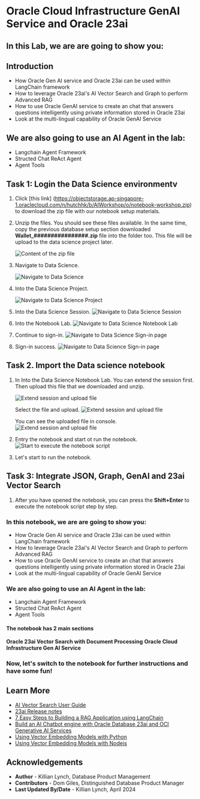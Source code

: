 # Oracle Cloud Infrastructure GenAI Service and Oracle 23ai
## In this Lab, we are are going to show you:

## Introduction
- How Oracle Gen AI service and Oracle 23ai can be used within LangChain framework
- How to leverage Oracle 23ai's AI Vector Search and Graph to perform Advanced RAG
- How to use Oracle GenAI service to create an chat that answers questions intelligently using private information stored in Oracle 23ai 
- Look at the multi-lingual capability of Oracle GenAI Service

## We are also going to use an AI Agent in the lab:  
- Langchain Agent Framework
- Structed Chat ReAct Agent
- Agent Tools


## Task 1: Login the Data Science environmentv
1. Click [this link] (https://objectstorage.ap-singapore-1.oraclecloud.com/n/hutchhk/b/AIWorkshop/o/notebook-workshop.zip) to download the zip file with our notebook setup materials.

2. Unzip the files. You should see these files available. In the same time, copy the previous database setup section downloaded **Wallet_################.zip** file into the folder too. This file will be upload to the data science project later.

    ![Content of the zip file](images/1-unzip-notebook-workshop.png)

3. Navigate to Data Science.

    ![Navigate to Data Science](images/1-entry-data-science-workshop.png " ")

4. Into the Data Science Project.

    ![Navigate to Data Science Project](images/2-entry-project-workshop.png " ")

5. Into the Data Science Session.
    ![Navigate to Data Science Session](images/3-entry-session-workshop.png " ")

6. Into the Notebook Lab.
    ![Navigate to Data Science Notebook Lab](images/4-into-notebook-workshop.png " ")

7. Continue to sign-in.
    ![Navigate to Data Science Sign-in page](images/5-signin-workshop.png " ")

8. Sign-in success.
    ![Navigate to Data Science Sign-in page](images/6-welcome-workshop.png " ")

## Task 2. Import the Data science notebook

1. In Into the Data Science Notebook Lab. You can extend the session first. Then upload this file that we downloaded and unzip.

    ![Extend session and upload file](images/6-extend-upload-workshop.png " ")

    Select the file and upload.
    ![Extend session and upload file](images/7-select-file-workshop.png " ")

    You can see the uploaded file in console.
    ![Extend session and upload file](images/8-upload-result-workshop.png " ")

3. Entry the notebook and start ot run the notebook.
    ![Start to execute the notebook script](images/12-start-notebook-workshop.png " ")

6. Let's start to run the notebook.

## Task 3: Integrate JSON, Graph, GenAI and 23ai Vector Search

1. After you have opened the notebook, you can press the **Shift+Enter** to execute the notebook script step by step.  

### In this notebook, we are are going to show you:

- How Oracle Gen AI service and Oracle 23ai can be used within LangChain framework
- How to leverage Oracle 23ai's AI Vector Search and Graph to perform Advanced RAG
- How to use Oracle GenAI service to create an chat that answers questions intelligently using private information stored in Oracle 23ai 
- Look at the multi-lingual capability of Oracle GenAI Service

### We are also going to use an AI Agent in the lab:  
- Langchain Agent Framework
- Structed Chat ReAct Agent
- Agent Tools

#### The notebook has 2 main sections
**Oracle 23ai Vector Search with Document Processing**
**Oracle Cloud Infrastructure Gen AI Service**
### Now, let's switch to the notebook for further instructions and have some fun!


## Learn More

* [AI Vector Search User Guide](https://docs.oracle.com/en/database/oracle/oracle-database/23/vecse/oracle-ai-vector-search-users-guide.pdf)
* [23ai Release notes](https://docs.oracle.com/en/database/oracle/oracle-database/23/rnrdm/index.html)
* [7 Easy Steps to Building a RAG Application using LangChain](https://livelabs.oracle.com/pls/apex/r/dbpm/livelabs/view-workshop?wid=3927&clear=RR,180&session=1859311324732)
* [Build an AI Chatbot engine with Oracle Database 23ai and OCI Generative AI Services](https://livelabs.oracle.com/pls/apex/r/dbpm/livelabs/view-workshop?wid=3939&clear=RR,180&session=107280580579860)
* [Using Vector Embedding Models with Python](https://livelabs.oracle.com/pls/apex/r/dbpm/livelabs/view-workshop?wid=3928&clear=RR,180&session=1859311324732)
* [Using Vector Embedding Models with Nodejs](https://livelabs.oracle.com/pls/apex/r/dbpm/livelabs/view-workshop?wid=3926&clear=RR,180&session=1859311324732)

## Acknowledgements
* **Author** - Killian Lynch, Database Product Management
* **Contributors** - Dom Giles, Distinguished Database Product Manager
* **Last Updated By/Date** - Killian Lynch, April 2024